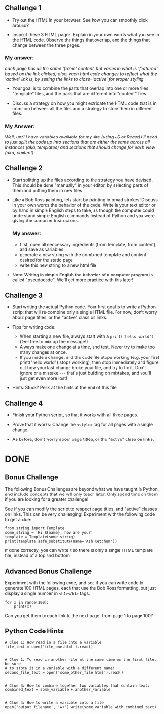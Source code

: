 Challenge 1
------------

- Try out the HTML in your browser. See how you can smoothly click around?

- Inspect these 3 HTML pages. Explain in your own words what you see in the
  HTML code. Observe the things that overlap, and the things that change
  between the three pages.

### My answer:
*each page has all the same 'frame' content, but varies in what is 'featured' based on the link clicked; 
also, each html code changes to reflect what the 'active' link is, by setting the links to class='active' for 
proper styling*

- Your goal is to combine the parts that overlap into one or more files
  "template" files, and the parts that are different into "content" files.

- Discuss a strategy on how you might extricate the HTML code that is in common
  between all the files and a strategy to store them in different files.

### My Answer:
*Well, until I have variables available for my site (using JS or React) I'll 
need to just split the code up into sections that are either the same across all
instances (aka, templates) and sections that should change for each view (aka, content)*


Challenge 2
------------

- Start splitting up the files according to the strategy you have devised. This
  should be done "manually" in your editor, by selecting parts of them and
  putting them in new files.

- Like a Bob Ross painting, lets start by painting in broad strokes! Discuss in
  your own words the behavior of the code. Write in your text editor or by hand
  in simple English steps to take, as though the computer could understand
  simple English commands instead of Python and you were giving the computer
  instructions.
  
  ### My answer:
  - first, open all neccessary ingredients (from template, from content), and save as variables
  - generate a new string with the combined template and content desired for the static page
  - write this new string to a new html file

- Note: Writing in simple English the behavior of a computer program is called
  "pseudocode". We'll get more practice with this later!


Challenge 3
------------

- Start writing the actual Python code. Your first goal is to write a Python
  script that will re-combine only a single HTML file.  For now, don't worry
  about page titles, or the "active" class on links.

- Tips for writing code:
    - When starting a new file, always start with a `print('hello world')`
      (feel free to mix up the message!)
    - Always make one change at a time, and test. Never try to make too many
      changes at once.
    - If you made a change, and the code file stops working (e.g. your first
      print("hello world") stops working), then stop immediately and figure out
      how your last change broke your file, and try to fix it. Don't ignore or
      a mistake --- that's just building on mistakes, and you'll just get even
      more lost!

- Hints: Stuck? Peak at the hints at the end of this file.




Challenge 4
------------

- Finish your Python script, so that it works with all three pages.

- Prove that it works: Change the `<style>` tag for all pages with a single
  change.

- As before, don't worry about page titles, or the "active" class on links.
# DONE


Bonus Challenge
----------------

The following Bonus Challenges are beyond what we have taught in Python, and
include concepts that we will only teach later. Only spend time on them if you
are looking for a greater challenge!

See if you can modify the script to respect page titles, and "active" classes
on links. This can be very challenging! Experiment with the following code to
get a clue:

    from string import Template
    some_string = 'Hi ${name}, how are you?'
    template = Template(some_string)
    print(template.safe_substitute(name='Ash Ketchum'))

If done correctly, you can write it so there is only a single HTML template
file, instead of a top and bottom.




Advanced Bonus Challenge
-------------------------

Experiment with the following code, and see if you can write code to generate
100 HTML pages, each that use the Bob Ross formatting, but just display a
single number in `<h1></h1>` tags.

    for x in range(100):
        print(x)

Can you get them to each link to the next page, from page 1 to page 100?







Python Code Hints
-------------------------


    # Clue 1: How read in a file into a variable
    file_text = open('file_one.html').read()


    # Clue 2: To read in another file at the same time as the first file, be sure
    # to store it in a variable with a different name!
    second_file_text = open('some_other_file.html').read()


    # Clue 3: How to combine together two variables that contain text:
    combined_text = some_variable + another_variable


    # Clue 4: How to write a variable into a file
    open('output_filename', 'w+').write(some_variable_with_combined_text)

